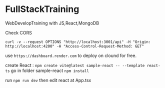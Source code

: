 # FullStackTraining
 WebDevelopTraining with JS,React,MongoDB


Check CORS

 `curl -v --request OPTIONS "http://localhost:3001/api" -H "Origin: http://localhost:4200" -H "Access-Control-Request-Method: GET"`

use `https://dashboard.render.com` to deploy on clound for free.


create React :
`npm create vite@latest sample-react -- --template react-ts`
go in folder sample-react
`npm install`

run 
`npm run dev`
then edit react at App.tsx